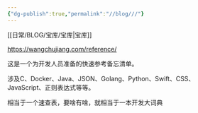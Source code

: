 ```yaml
---
{"dg-publish":true,"permalink":"//blog///"}
---
```



[[日常/BLOG/宝库/宝库\|宝库]]

https://wangchujiang.com/reference/

这是一个为开发人员准备的快速参考备忘清单。

涉及C、Docker、Java、JSON、Golang、Python、Swift、CSS、JavaScript、正则表达式等等。

相当于一个速查表，要啥有啥，就相当于一本开发大词典